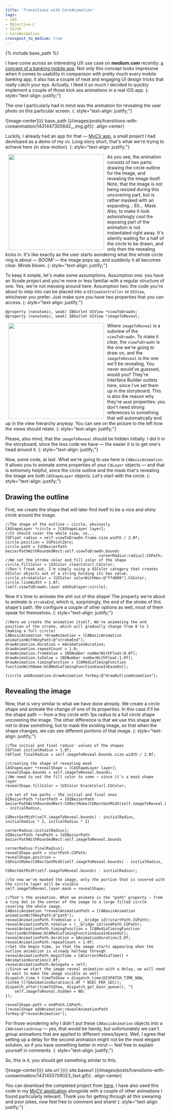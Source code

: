 ```yaml
---
title: 'Transitions with CoreAnimation'
tags:
- iOS
- Objective-C
- UI/UX
- CoreAnimation
crosspost_to_medium: true
---
```


{% include base_path %}

I have come across an interesting UX use case on **medium.com** recently: <a target="_blank" href="https://medium.com/@uxdesignagency/the-way-digital-banking-should-work-1d278efa96a6">a concept of a banking mobile app</a>. Not only this concept looks impressive when it comes to usability in comparison with pretty much every mobile banking app, it also has a couple of neat and engaging UI design tricks that really catch your eye. <!--more--> Actually, I liked it so much I decided to quickly implement a couple of those kick ass animations in a real iOS app.
{: style="text-align: justify;"} 

The one I particularly had in mind was the animation for revealing the user photo on this particular screen.
{: style="text-align: justify;"} 
  
![image-center]({{ base_path }}/images/posts/transitions-with-coreanimation/1431447305642__img.gif){: .align-center}  

Luckily, I already had an app for that — <a target="_blank" href="https://github.com/navoshta/MyCV">MyCV app</a>, a small project I had developed as a demo of my cv. Long story short, that's what we're trying to achieve here (in slow motion).
{: style="text-align: justify;"} 
 
<img src="{{ base_path }}/images/posts/transitions-with-coreanimation/1431447440480__img.gif" alt="" style="width: 300px;" hspace="10" align="left"> As you see, the animation consists of two parts: drawing the circle outline for the image, and revealing the image itself. Note, that the image is not being resized during this uncovering part, but is rather masked with an expanding... Eh... Mask. Also, to make it look astonishingly cool the exposing part of the animation is not instantiated right away. It's silently waiting for a half of the circle to be drawn, and only then the revealing kicks in. It's like exactly as the user starts wondering what this whole circle ring is about — *BOOM!* — the image pops up, and suddenly it all becomes clear. Minds blown.
{: style="text-align: justify;"} 

To keep it simple, let's make some assumptions. Assumption one: you have an Xcode project and you're more or less familiar with a regular structure of one. Yes, we're not messing around here. Assumption two: the code you're about to step into can be placed into a `UIViewController` or `UIView`, whichever you prefer. Just make sure you have two properties that you can access.
{: style="text-align: justify;"} 

```objc
@property (nonatomic, weak) IBOutlet UIView *viewToDrawOn;
@property (nonatomic, weak) IBOutlet UIView *imageToReveal;
```

<img src="{{ base_path }}/images/posts/transitions-with-coreanimation/1431451351453__img.png" alt="" style="width: 300px;" hspace="10" align="left"> Where `imageToReveal` is a subview of the `viewToDrawOn`. To make it clear, the `viewToDrawOn` is the one we're going to draw on, and the `imageToReveal` is the one we'll be revealing. You never would've guessed, would you? They're Interface Builder outlets here, since I've set them up in the storyboard. This is also the reason why they're `weak` properties: you don't need strong references to something that will automatically end up in the view hierarchy anyway. You can see on the picture to the left how the views should relate.
{: style="text-align: justify;"} 

Please, also mind, that the `imageToReveal` should be hidden initially. I did it in the storyboard, since the less code we have — the easier it is to get one's head around it.
{: style="text-align: justify;"} 

Now, some code, at last. What we're going to use here is `CABasicAnimation`. It allows you to animate some properties of your `CALayer` objects — and that is extremely helpful, since the circle outline and the mask that's revealing the image are both `CAShapeLayer` objects. Let's start with the circle.
{: style="text-align: justify;"} 

## Drawing the outline

First, we create the shape that will later find itself to be a nice and shiny circle around the image.

```objc
//The shape of the outline — circle, obviously
CAShapeLayer *circle = [CAShapeLayer layer];
//It should cover the whole view, so...
CGFloat radius = self.viewToDrawOn.frame.size.width / 2.0f;
circle.position = CGPointZero;
circle.path = [UIBezierPath bezierPathWithRoundedRect:self.viewToDrawOn.bounds
                                         cornerRadius:radius].CGPath;
//We set the stroke color and fill color of the shape
circle.fillColor = [UIColor clearColor].CGColor;
//Don't freak out, I'm simply using a UIColor category that creates UIColor objects out of a string holding its hex value.
circle.strokeColor = [UIColor colorWithHex:@"ffd800"].CGColor;
circle.lineWidth = 1.0f;
[self.viewToDrawOn.layer addSublayer:circle];
```

Now it's time to animate the shit out of this shape! The property we're about to animate is `strokeEnd`, which is, surprisingly, the end of the stroke of this shape's path. We configure a couple of other options as well, most of them speak for themselves.
{: style="text-align: justify;"} 

```objc
//Here we create the animation itself, We're animating the end position of the stroke, which will gradually change from 0 to 1 (making a full circle)
CABasicAnimation *drawAnimation = [CABasicAnimation animationWithKeyPath:@"strokeEnd"];
drawAnimation.duration = kAnimationDuration;
drawAnimation.repeatCount = 1.0;
drawAnimation.fromValue = [NSNumber numberWithFloat:0.0f];
drawAnimation.toValue = [NSNumber numberWithFloat:1.0f];
drawAnimation.timingFunction = [CAMediaTimingFunction functionWithName:kCAMediaTimingFunctionEaseInEaseOut];

[circle addAnimation:drawAnimation forKey:@"drawOutlineAnimation"];
```

## Revealing the image

Now, that is very similar to what we have done already. We create a circle shape and animate the change of one of its properties. In this case it'll be the shape path — from a tiny circle with 1px radius to a full circle shape uncovering the image. The other difference is that we use this shape layer not to draw something, but to mask the existing image, so that when the shape changes, we can see different portions of that image.
{: style="text-align: justify;"} 

```objc
//The initial and final radius' values of the shapes
CGFloat initialRadius = 1.0f;
CGFloat finalRadius = self.imageToReveal.bounds.size.width / 2.0f;

//Creating the shape of revealing mask
CAShapeLayer *revealShape = [CAShapeLayer layer];
revealShape.bounds = self.imageToReveal.bounds;
//We need to set the fill color to some — since it's a mask shape layer
revealShape.fillColor = [UIColor blackColor].CGColor;

//A set of two paths — the initial and final ones
UIBezierPath *startPath = [UIBezierPath bezierPathWithRoundedRect:CGRectMake(CGRectGetMidX(self.imageToReveal.bounds) - initialRadius,
                                                                             CGRectGetMidY(self.imageToReveal.bounds) - initialRadius, initialRadius * 2, initialRadius * 2)
                                                     cornerRadius:initialRadius];
UIBezierPath *endPath = [UIBezierPath bezierPathWithRoundedRect:self.imageToReveal.bounds
                                                   cornerRadius:finalRadius];
revealShape.path = startPath.CGPath;
revealShape.position = CGPointMake(CGRectGetMidX(self.imageToReveal.bounds) - initialRadius,
                                   CGRectGetMidY(self.imageToReveal.bounds) - initialRadius);

//So now we've masked the image, only the portion that is covered with the circle layer will be visible
self.imageToReveal.layer.mask = revealShape;

//That's the animation. What we animate is the "path" property — from a tiny dot in the center of the image to a large filled circle covering the whole image.
CABasicAnimation *revealAnimationPath = [CABasicAnimation animationWithKeyPath:@"path"];
revealAnimationPath.fromValue = (__bridge id)(startPath.CGPath);
revealAnimationPath.toValue = (__bridge id)(endPath.CGPath);
revealAnimationPath.timingFunction = [CAMediaTimingFunction functionWithName:kCAMediaTimingFunctionEaseInEaseOut];
revealAnimationPath.duration = kAnimationDuration/2.0f;
revealAnimationPath.repeatCount = 1.0f;
//Set the begin time, so that the image starts appearing when the outline animation is already halfway through
revealAnimationPath.beginTime = CACurrentMediaTime() + kAnimationDuration/2.0f;
revealAnimationPath.delegate = self;
//Since we start the image reveal animation with a delay, we will need to wait to make the image visible as well
dispatch_time_t timeToShow = dispatch_time(DISPATCH_TIME_NOW, (int64_t)(kAnimationDuration/2.0f * NSEC_PER_SEC));
dispatch_after(timeToShow, dispatch_get_main_queue(), ^{
    self.imageToReveal.hidden = NO;
});

revealShape.path = endPath.CGPath;
[revealShape addAnimation:revealAnimationPath forKey:@"revealAnimation"];
```

For those wondering why I didn't put these `CABasicAnimation` objects into a `CAAnimationGroup` — yes, that would be handy, but unfortunately we can't group animations that are applied to different views/layers. Well, I agree that setting up a delay for the second animation might not be the most elegant solution, so if you have something better in mind — feel free to explain yourself in comments.
{: style="text-align: justify;"} 

So, this is it, you should get something similar to this.
  
![image-center]({{ site.url }}{{ site.baseurl }}/images/posts/transitions-with-coreanimation/1431455709023_fast.gif){: .align-center}  

You can download the completed project from <a target="_blank" href="https://github.com/navoshta/RevealImageDemo">here</a>. I have also used this code in my <a target="_blank" href="https://github.com/navoshta/MyCV">MyCV application</a> alongside with a couple of other animations I found particularly relevant. Thank you for getting through all this swearing and poor jokes, now feel free to comment and share!
{: style="text-align: justify;"} 
